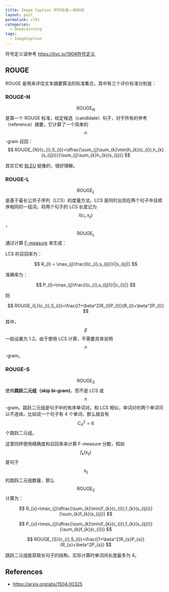 ```yaml
---
title: Image Caption 评价标准——ROUGE
layout: post
permalink: /191
categories:
  - DeepLearning
tags:
  - ImageCaption
---
```


符号定义请参考 <https://livc.io/190#符号定义>

## ROUGE

ROUGE 是用来评估文本摘要算法的标准集合。其中有三个评价标准分别是：

### ROUGE-N

$$ \mathrm{ROUGE}_{N} $$ 是第一个 ROUGE 标准，给定候选（candidate）句子，对于所有的参考（reference）摘要，它计算了一个简单的 $$n$$-gram 召回：
$$
ROUGE_{N}(c_{i},S_{i})=\dfrac{\sum_{j}\sum_{k}\min(h_{k}(c_{i}),h_{k}(s_{ij}))}{\sum_{j}\sum_{k}h_{k}(s_{ij})}
$$

其实它和 [BLEU](https://livc.io/190) 挺像的，很好理解。

### ROUGE-L

$$  \mathrm{ROUGE}_{L} $$ 是基于最长公共子序列（LCS）的度量方法。LCS 是同时出现在两个句子中且顺序相同的一组词。将两个句子的 LCS 长度记为 $$l(c_{i},s_{ij})$$ ，$$  \mathrm{ROUGE}_{L} $$  通过计算 [F-measure](https://en.wikipedia.org/wiki/F1_score) 来生成：

LCS 的召回率为：

$$
R_{l} = \max_{j}\frac{l(c_{i},s_{ij})}{|s_{ij}|}
$$

准确率为：

$$
P_{l}=\max_{j}\frac{l(c_{i},s_{ij})}{|c_{i}|}
$$

则

$$
ROUGE_{L}(c_{i},S_{i})=\frac{(1+\beta^2)R_{l}P_{l}}{R_{l}+\beta^2P_{l}}
$$

其中，$$\beta$$ 一般设置为 1.2。由于使用 LCS 计算，不需要具体说明 $$n$$-gram。

### ROUGE-S

$$  \mathrm{ROUGE}_{S} $$ 使用**跳跃二元组（skip bi-gram)**，而不是 LCS 或 $$n$$-gram。跳跃二元组是句子中的有序单词对。和 LCS 相似，单词对的两个单词可以不连续。比如说一个句子有 4 个单词，那么就会有$$C_{4}^{2}=6$$个跳跃二元组。

这里同样使用精确度和召回率来计算 F-measure 分数，假如 $$f_{k}(s_{ij})$$ 是句子 $$s_{ij}$$ 的跳跃二元组数量，那么 $$  \mathrm{ROUGE}_{S} $$ 计算为：

$$
R_{s}=\max_{j}\dfrac{\sum_{k}\min(f_{k}(c_{i}),f_{k}(s_{ij}))}{\sum_{k}f_{k}(s_{ij})}
$$

$$
P_{s}=\max_{j}\dfrac{\sum_{k}\min(f_{k}(c_{i}),f_{k}(s_{ij}))}{\sum_{k}f_{k}(c_{i})}
$$

$$
ROUGE_{S}(c_{i},S_{i})=\frac{(1+\beta^2)R_{s}P_{s}}{R_{s}+\beta^2P_{s}}
$$

跳跃二元组能获取长句子的结构，实际计算时单词间长度最多为 4。

## References

- <https://arxiv.org/abs/1504.00325>
